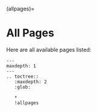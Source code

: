 (allpages)=

# All Pages

Here are all available pages listed:

```{toctree}
---
maxdepth: 1
---
.. toctree::
   :maxdepth: 2
   :glob:

   *
   !allpages
```